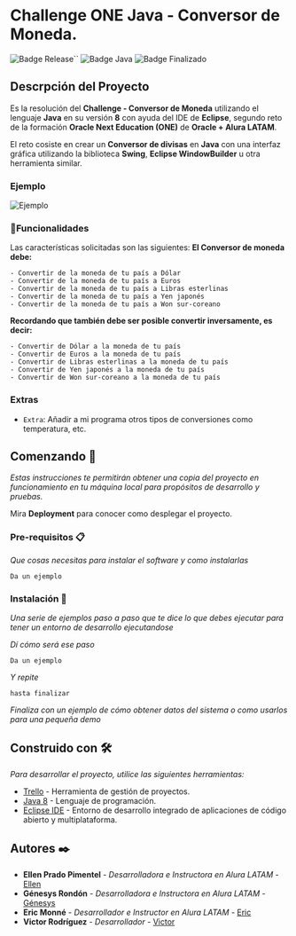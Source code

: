 # Challenge ONE Java - Conversor de Moneda.

![Badge Release](https://img.shields.io/badge/Release%20Date:-Marzo-blue)``
![Badge Java](https://img.shields.io/badge/Java:-8-blue)
![Badge Finalizado](https://img.shields.io/badge/Status:-Finalizado-blue)

## Descrpción del Proyecto

Es la resolución del **Challenge - Conversor de Moneda** utilizando el lenguaje **Java** en su versión **8** con ayuda del IDE de **Eclipse**, segundo reto de la formación **Oracle Next Education (ONE)** de **Oracle + Alura LATAM**.

El reto cosiste en crear un **Conversor de divisas** en **Java** con una interfaz gráfica utilizando la biblioteca **Swing**, **Eclipse WindowBuilder** u otra herramienta similar.

### Ejemplo

![Ejemplo](https://user-images.githubusercontent.com/123136998/228055880-ce3c2b8e-2f89-4ba3-8a9a-908ba8e1cc55.gif)

### :hammer:Funcionalidades

Las características solicitadas son las siguientes:
**El Conversor de moneda debe:**

```
- Convertir de la moneda de tu país a Dólar
- Convertir de la moneda de tu país a Euros
- Convertir de la moneda de tu país a Libras esterlinas
- Convertir de la moneda de tu país a Yen japonés
- Convertir de la moneda de tu país a Won sur-coreano
```

**Recordando que también debe ser posible convertir inversamente, es decir:**

```
- Convertir de Dólar a la moneda de tu país
- Convertir de Euros a la moneda de tu país
- Convertir de Libras esterlinas a la moneda de tu país
- Convertir de Yen japonés a la moneda de tu país
- Convertir de Won sur-coreano a la moneda de tu país
```

### Extras

- `Extra`: Añadir a mi programa otros tipos de conversiones como temperatura, etc.

## Comenzando 🚀

_Estas instrucciones te permitirán obtener una copia del proyecto en funcionamiento en tu máquina local para propósitos de desarrollo y pruebas._

Mira **Deployment** para conocer como desplegar el proyecto.


### Pre-requisitos 📋

_Que cosas necesitas para instalar el software y como instalarlas_

```
Da un ejemplo
```

### Instalación 🔧

_Una serie de ejemplos paso a paso que te dice lo que debes ejecutar para tener un entorno de desarrollo ejecutandose_

_Dí cómo será ese paso_

```
Da un ejemplo
```

_Y repite_

```
hasta finalizar
```

_Finaliza con un ejemplo de cómo obtener datos del sistema o como usarlos para una pequeña demo_

## Construido con 🛠️

_Para desarrollar el proyecto, utilice las siguientes herramientas:_

* [Trello](https://trello.com/es) - Herramienta de gestión de proyectos.
* [Java 8](https://www.java.com/es/) - Lenguaje de programación.
* [Eclipse IDE](https://eclipseide.org/) -  Entorno de desarrollo integrado de aplicaciones de código abierto y multiplataforma.

## Autores ✒️

* **Ellen Prado Pimentel** - *Desarrolladora e Instructora en Alura LATAM* - [Ellen](https://www.linkedin.com/in/ellen-p-pimentel/)
* **Génesys Rondón** - *Desarrolladora e Instructora en Alura LATAM* - [Génesys](https://www.linkedin.com/in/genesysrondon914762182/)
* **Eric Monné** - *Desarrollador e Instructor en Alura LATAM* - [Eric](https://www.linkedin.com/in/ericmonnefo/)
* **Victor Rodríguez** - *Desarrollador* - [Victor](https://www.linkedin.com/in/victor-manuel-rdz-l/)
	
		
		
